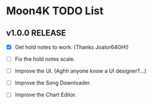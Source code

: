 # Moon4K TODO List


## v1.0.0 RELEASE

- [x] Get hold notes to work. (Thanks Joalor64GH!)

- [ ] Fix the hold notes scale.

- [ ] Improve the UI. (Aghh anyone know a UI designer?...)

- [ ] Improve the Song Downloader.

- [ ] Improve the Chart Editor.
